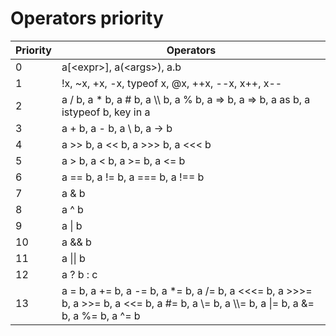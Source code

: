 Operators priority
==================

| Priority | Operators                                                                                                                                |
|----------|------------------------------------------------------------------------------------------------------------------------------------------|
| 0        | a[\<expr\>], a(\<args\>), a.b                                                                                                            |
| 1        | !x, ~x, +x, -x, typeof x, @x, \+\+x, --x, x\+\+, x--                                                                                     |
| 2        | a / b, a * b, a # b, a \\\\ b, a % b, a => b, a => b, a as b, a istypeof b, key in a                                                     |
| 3        | a + b, a - b, a \\ b, a -> b                                                                                                             |
| 4        | a >> b, a << b, a >>> b, a <<< b                                                                                                         |
| 5        | a > b, a < b, a >= b, a <= b                                                                                                             |
| 6        | a == b, a != b, a === b, a !== b                                                                                                         |
| 7        | a & b                                                                                                                                    |
| 8        | a ^ b                                                                                                                                    |
| 9        | a \| b                                                                                                                                   |
| 10       | a && b                                                                                                                                   |
| 11       | a \|\| b                                                                                                                                 |
| 12       | a ? b : c                                                                                                                                |
| 13       | a = b, a += b, a -= b, a *= b, a /= b, a <<<= b, a >>>= b, a >>= b, a <<= b, a #= b, a \\= b, a \\\\= b, a \|= b, a &= b, a %= b, a ^= b |
